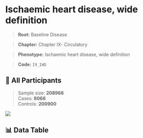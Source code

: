 # Ischaemic heart disease, wide definition

> **Root:** Baseline Disease  

> **Chapter:** Chapter IX- Circulatory  

> **Phenotype:** Ischaemic heart disease, wide definition  

> **Code:** `I9_IHD`

## 🧪 All Participants  
> Sample size: **208966**  
> Cases: **8066**  
> Controls: **200900**
<img src="/Sensitive/Figures/ALL/Baseline/I9_IHD.png"/>

## 📊 Data Table
<CsvTableMRF src="/Sensitive/Data/ALL/Baseline/LG_I9_IHD.csv"/>

